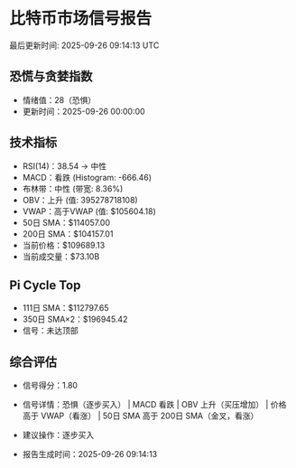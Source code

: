 # 比特币市场信号报告

最后更新时间: 2025-09-26 09:14:13 UTC

## 恐慌与贪婪指数
- 情绪值：28（恐惧）
- 更新时间：2025-09-26 00:00:00

## 技术指标
- RSI(14)：38.54 → 中性
- MACD：看跌 (Histogram: -666.46)
- 布林带：中性 (带宽: 8.36%)
- OBV：上升 (值: 395278718108)
- VWAP：高于VWAP (值: $105604.18)
- 50日 SMA：$114057.00
- 200日 SMA：$104157.01
- 当前价格：$109689.13
- 当前成交量：$73.10B

## Pi Cycle Top
- 111日 SMA：$112797.65
- 350日 SMA×2：$196945.42
- 信号：未达顶部

## 综合评估
- 信号得分：1.80
- 信号详情：恐惧（逐步买入） | MACD 看跌 | OBV 上升（买压增加） | 价格高于 VWAP（看涨） | 50日 SMA 高于 200日 SMA（金叉，看涨）
- 建议操作：逐步买入

- 报告生成时间：2025-09-26 09:14:13